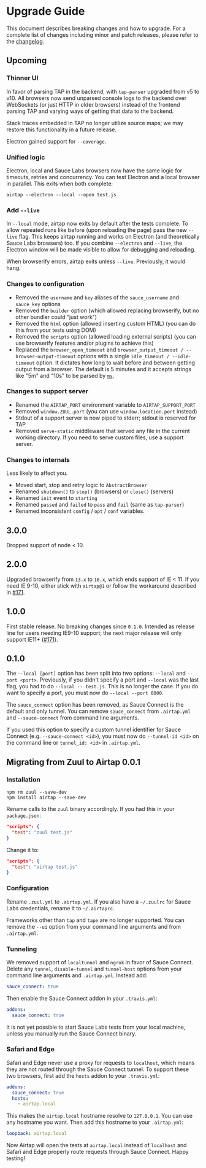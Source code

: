 # Upgrade Guide

This document describes breaking changes and how to upgrade. For a complete list of changes including minor and patch releases, please refer to the [changelog](CHANGELOG.md).

## Upcoming

### Thinner UI

In favor of parsing TAP in the backend, with `tap-parser` upgraded from v5 to v10. All browsers now send unparsed console logs to the backend over WebSockets (or just HTTP in older browsers) instead of the frontend parsing TAP and varying ways of getting that data to the backend.

Stack traces embedded in TAP no longer utilize source maps; we may restore this functionality in a future release.

Electron gained support for `--coverage`.

### Unified logic

Electron, local and Sauce Labs browsers now have the same logic for timeouts, retries and concurrency. You can test Electron and a local browser in parallel. This exits when both complete:

```
airtap --electron --local --open test.js
```

### Add `--live`

In `--local` mode, airtap now exits by default after the tests complete. To allow repeated runs like before (upon reloading the page) pass the new `--live` flag. This keeps airtap running and works on Electron (and theoretically Sauce Labs browsers) too. If you combine `--electron` and `--live`, the Electron window will be made visible to allow for debugging and reloading.

When browserify errors, airtap exits unless `--live`. Previously, it would hang.

### Changes to configuration

- Removed the `username` and `key` aliases of the `sauce_username` and `sauce_key` options
- Removed the `builder` option (which allowed replacing browserify, but no other bundler could "just work")
- Removed the `html` option (allowed inserting custom HTML) (you can do this from your tests using DOM)
- Removed the `scripts` option (allowed loading external scripts) (you can use browserify features and/or plugins to achieve this)
- Replaced the `browser_open_timeout` and `browser_output_timeout / --browser-output-timeout` options with a single `idle_timeout / --idle-timeout` option. It dictates how long to wait before and between getting output from a browser. The default is 5 minutes and it accepts strings like "5m" and "10s" to be parsed by [`ms`](https://www.npmjs.com/package/ms).

### Changes to support server

- Renamed the `AIRTAP_PORT` environment variable to `AIRTAP_SUPPORT_PORT`
- Removed `window.ZUUL.port` (you can use `window.location.port` instead)
- Stdout of a support server is now piped to stderr; stdout is reserved for TAP
- Removed `serve-static` middleware that served any file in the current working directory. If you need to serve custom files, use a support server.

### Changes to internals

Less likely to affect you.

- Moved start, stop and retry logic to `AbstractBrowser`
- Renamed `shutdown()` to `stop()` (browsers) or `close()` (servers)
- Renamed `init` event to `starting`
- Renamed `passed` and `failed` to `pass` and `fail` (same as `tap-parser`)
- Renamed inconsistent `config` / `opt` / `conf` variables.

## 3.0.0

Dropped support of node < 10.

## 2.0.0

Upgraded browserify from `13.x` to `16.x`, which ends support of IE &lt; 11. If you need IE 9-10, either stick with `airtap@1` or follow the workaround described in [#171](https://github.com/airtap/airtap/issues/171).

## 1.0.0

First stable release. No breaking changes since `0.1.0`. Intended as release line for users needing IE9-10 support; the next major release will only support IE11+ ([#171](https://github.com/airtap/airtap/issues/171)).

## 0.1.0

The `--local [port]` option has been split into two options: `--local` and `--port <port>`. Previously, if you didn't specify a port and `--local` was the last flag, you had to do `--local -- test.js`. This is no longer the case. If you do want to specify a port, you must now do `--local --port 8000`.

The `sauce_connect` option has been removed, as Sauce Connect is the default and only tunnel. You can remove `sauce_connect` from `.airtap.yml` and `--sauce-connect` from command line arguments.

If you used this option to specify a custom tunnel identifier for Sauce Connect (e.g. `--sauce-connect <id>`), you must now do `--tunnel-id <id>` on the command line or `tunnel_id: <id>` in `.airtap.yml`.

## Migrating from Zuul to Airtap 0.0.1

### Installation

```
npm rm zuul --save-dev
npm install airtap --save-dev
```

Rename calls to the `zuul` binary accordingly. If you had this in your `package.json`:

```json
"scripts": {
  "test": "zuul test.js"
}
```

Change it to:

```json
"scripts": {
  "test": "airtap test.js"
}
```

### Configuration

Rename `.zuul.yml` to `.airtap.yml`. If you also have a `~/.zuulrc` for Sauce Labs credentials, rename it to `~/.airtaprc`.

Frameworks other than `tap` and `tape` are no longer supported. You can remove the `--ui` option from your command line arguments and from `.airtap.yml`.

### Tunneling

We removed support of `localtunnel` and `ngrok` in favor of Sauce Connect. Delete any `tunnel`, `disable-tunnel` and `tunnel-host` options from your command line arguments and `.airtap.yml`. Instead add:

```yaml
sauce_connect: true
```

Then enable the Sauce Connect addon in your `.travis.yml`:

```yaml
addons:
  sauce_connect: true
```

It is not yet possible to start Sauce Labs tests from your local machine, unless you manually run the Sauce Connect binary.

### Safari and Edge

Safari and Edge never use a proxy for requests to `localhost`, which means they are not routed through the Sauce Connect tunnel. To support these two browsers, first add the `hosts` addon to your `.travis.yml`:

```yaml
addons:
  sauce_connect: true
  hosts:
    - airtap.local
```

This makes the `airtap.local` hostname resolve to `127.0.0.1`. You can use any hostname you want. Then add this hostname to your `.airtap.yml`:

```yaml
loopback: airtap.local
```

Now Airtap will open the tests at `airtap.local` instead of `localhost` and Safari and Edge properly route requests through Sauce Connect. Happy testing!
